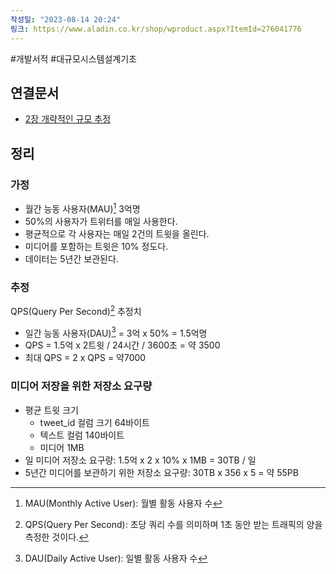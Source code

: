 ```yaml
---
작성일: "2023-08-14 20:24"
링크: https://www.aladin.co.kr/shop/wproduct.aspx?ItemId=276041776
---
```

#개발서적 #대규모시스템설계기초
## 연결문서
- [2장 개략적인 규모 추정](2장%20개략적인%20규모%20추정.md)

## 정리
### 가정
- 월간 능동 사용자(MAU)[^1] 3억명
- 50%의 사용자가 트위터를 매일 사용한다.
- 평균적으로 각 사용자는 매일 2건의 트윗을 올린다.
- 미디어를 포함하는 트윗은 10% 정도다.
- 데이터는 5년간 보관된다.

### 추정
QPS(Query Per Second)[^2] 추정치
- 일간 능동 사용자(DAU)[^3] = 3억 x 50% = 1.5억명
- QPS = 1.5억 x 2트윗 / 24시간 / 3600초 = 약 3500
- 최대 QPS = 2 x QPS = 약7000

### 미디어 저장을 위한 저장소 요구량
- 평균 트윗 크기 
	- tweet_id 컬럼 크기 64바이트
	- 텍스트 컬럼 140바이트
	- 미디어 1MB
- 일 미디어 저장소 요구량: 1.5억 x 2 x 10% x 1MB = 30TB / 일
- 5년간 미디어를 보관하기 위한 저장소 요구량: 30TB x 356 x 5 = 약 55PB



[^1]: MAU(Monthly Active User): 월별 활동 사용자 수
[^2]: QPS(Query Per Second): 초당 쿼리 수를 의미하며 1초 동안 받는 트래픽의 양을 측정한 것이다.
[^3]: DAU(Daily Active User): 일별 활동 사용자 수
